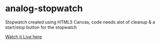 analog-stopwatch
================

Stopwatch created using HTML5 Canvas, code needs alot of cleanup & a start/stop button for the stopwatch

[Watch it Live here](http://jsfiddle.net/2tdgx/2/show/)
